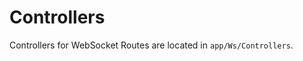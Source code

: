 # Controllers
<!-- [[TOC]] -->

Controllers for WebSocket Routes are located in `app/Ws/Controllers`.
